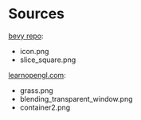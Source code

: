 # Sources

[bevy repo](https://github.com/bevyengine/bevy):
* icon.png
* slice_square.png

[learnopengl.com](http://learnopengl.com):
* grass.png
* blending_transparent_window.png
* container2.png
